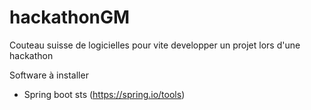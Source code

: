 # hackathonGM
Couteau suisse de logicielles pour vite developper un projet lors d'une hackathon

Software à installer
- Spring boot sts (https://spring.io/tools)
